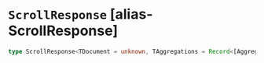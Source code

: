 # `ScrollResponse` [alias-ScrollResponse]
```typescript
type ScrollResponse<TDocument = unknown, TAggregations = Record<[AggregateName](./AggregateName.md), [AggregationsAggregate](./AggregationsAggregate.md)>> = [SearchResponseBody](./SearchResponseBody.md)<TDocument, TAggregations>;
```
